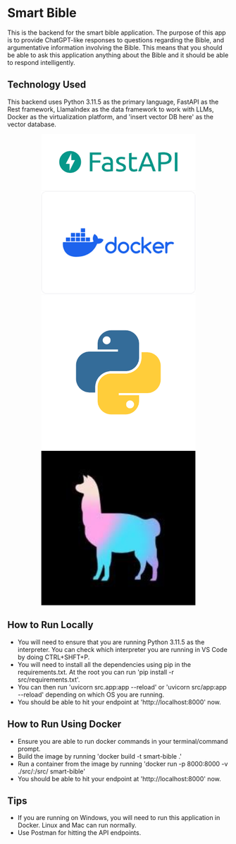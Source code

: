 # Smart Bible
This is the backend for the smart bible application. The purpose of this app is to provide ChatGPT-like responses to questions regarding the Bible, and argumentative information involving the Bible. This means that you should be able to ask this application anything about the Bible and it should be able to respond intelligently. 

## Technology Used
This backend uses Python 3.11.5 as the primary language, FastAPI as the Rest framework, LlamaIndex as the data framework to work with LLMs, Docker as the virtualization platform, and 'insert vector DB here' as the vector database.
<p align="center">
  <img src="images/fast-api.png" width="350" alt="accessibility text"> <br>
  <img src="images/docker.png" width="350" alt="accessibility text"> <br>
  <img src="images/python.png" width="350" title="hover text"> <br>
  <img src="images/llama-index.jpg" width="350" alt="accessibility text"> <br>
</p>

## How to Run Locally
- You will need to ensure that you are running Python 3.11.5 as the interpreter. You can check which interpreter you are running in VS Code by doing CTRL+SHFT+P. 
- You will need to install all the dependencies using pip in the requirements.txt. At the root you can run 'pip install -r src/requirements.txt'.
- You can then run 'uvicorn src.app:app --reload' or 'uvicorn src/app:app --reload' depending on which OS you are running.
- You should be able to hit your endpoint at 'http://localhost:8000' now.

## How to Run Using Docker
- Ensure you are able to run docker commands in your terminal/command prompt.
- Build the image by running 'docker build -t smart-bible .'
- Run a container from the image by running 'docker run -p 8000:8000 -v ./src/:/src/ smart-bible'
- You should be able to hit your endpoint at 'http://localhost:8000' now.

## Tips
- If you are running on Windows, you will need to run this application in Docker. Linux and Mac can run normally.
- Use Postman for hitting the API endpoints.
